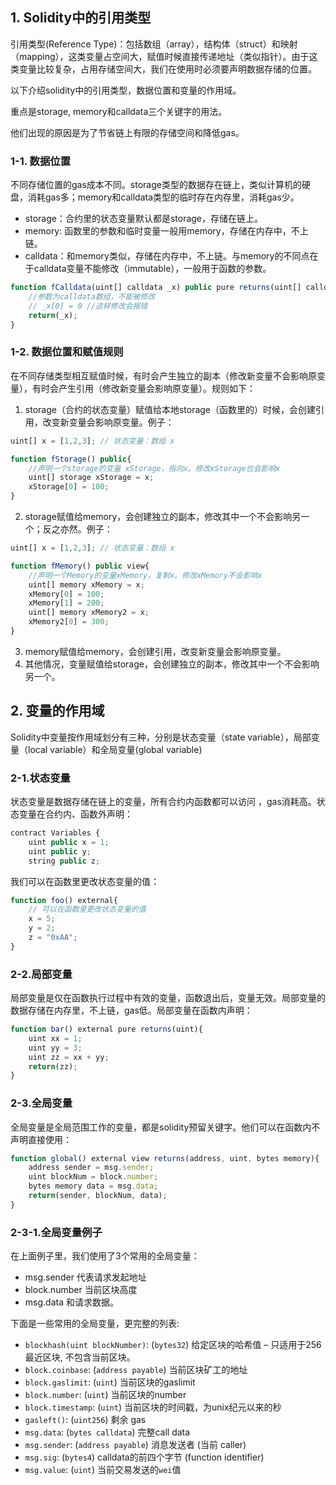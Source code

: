 ## 1. Solidity中的引用类型
引用类型(Reference Type)：包括数组（array），结构体（struct）和映射（mapping），这类变量占空间大，赋值时候直接传递地址（类似指针）。由于这类变量比较复杂，占用存储空间大，我们在使用时必须要声明数据存储的位置。

以下介绍solidity中的引用类型，数据位置和变量的作用域。

重点是storage, memory和calldata三个关键字的用法。

他们出现的原因是为了节省链上有限的存储空间和降低gas。

### 1-1. 数据位置
不同存储位置的gas成本不同。storage类型的数据存在链上，类似计算机的硬盘，消耗gas多；memory和calldata类型的临时存在内存里，消耗gas少。
* storage：合约里的状态变量默认都是storage，存储在链上。
* memory: 函数里的参数和临时变量一般用memory，存储在内存中，不上链。
* calldata：和memory类似，存储在内存中，不上链。与memory的不同点在于calldata变量不能修改（immutable），一般用于函数的参数。
```js
function fCalldata(uint[] calldata _x) public pure returns(uint[] calldata){
    //参数为calldata数组，不能被修改
    // _x[0] = 0 //这样修改会报错
    return(_x);
}
```

### 1-2. 数据位置和赋值规则
在不同存储类型相互赋值时候，有时会产生独立的副本（修改新变量不会影响原变量），有时会产生引用（修改新变量会影响原变量）。规则如下：
1. storage（合约的状态变量）赋值给本地storage（函数里的）时候，会创建引用，改变新变量会影响原变量。例子：
```js
uint[] x = [1,2,3]; // 状态变量：数组 x

function fStorage() public{
    //声明一个storage的变量 xStorage，指向x。修改xStorage也会影响x
    uint[] storage xStorage = x;
    xStorage[0] = 100;
}
```

2. storage赋值给memory，会创建独立的副本，修改其中一个不会影响另一个；反之亦然。例子：
```js
uint[] x = [1,2,3]; // 状态变量：数组 x

function fMemory() public view{
    //声明一个Memory的变量xMemory，复制x。修改xMemory不会影响x
    uint[] memory xMemory = x;
    xMemory[0] = 100;
    xMemory[1] = 200;
    uint[] memory xMemory2 = x;
    xMemory2[0] = 300;
}
```
3. memory赋值给memory，会创建引用，改变新变量会影响原变量。
4. 其他情况，变量赋值给storage，会创建独立的副本，修改其中一个不会影响另一个。



## 2. 变量的作用域
Solidity中变量按作用域划分有三种，分别是状态变量（state variable），局部变量（local variable）和全局变量(global variable)

### 2-1.状态变量
状态变量是数据存储在链上的变量，所有合约内函数都可以访问 ，gas消耗高。状态变量在合约内、函数外声明：
```js
contract Variables {
    uint public x = 1;
    uint public y;
    string public z;
```

我们可以在函数里更改状态变量的值：
```js
function foo() external{
    // 可以在函数里更改状态变量的值
    x = 5;
    y = 2;
    z = "0xAA";
}
```

### 2-2.局部变量
局部变量是仅在函数执行过程中有效的变量，函数退出后，变量无效。局部变量的数据存储在内存里，不上链，gas低。局部变量在函数内声明：
```js
function bar() external pure returns(uint){
    uint xx = 1;
    uint yy = 3;
    uint zz = xx + yy;
    return(zz);
}
```

### 2-3.全局变量
全局变量是全局范围工作的变量，都是solidity预留关键字。他们可以在函数内不声明直接使用：
```js
function global() external view returns(address, uint, bytes memory){
    address sender = msg.sender;
    uint blockNum = block.number;
    bytes memory data = msg.data;
    return(sender, blockNum, data);
}
```


### 2-3-1.全局变量例子
[](./06-2-DataStorage.sol)

在上面例子里，我们使用了3个常用的全局变量：
* msg.sender 代表请求发起地址
* block.number 当前区块高度
* msg.data 和请求数据。

下面是一些常用的全局变量，更完整的列表:
- `blockhash(uint blockNumber)`: (`bytes32`) 给定区块的哈希值 – 只适用于256最近区块, 不包含当前区块。
- `block.coinbase`: (`address payable`) 当前区块矿工的地址
- `block.gaslimit`: (`uint`) 当前区块的gaslimit
- `block.number`: (`uint`) 当前区块的number
- `block.timestamp`: (`uint`) 当前区块的时间戳，为unix纪元以来的秒
- `gasleft()`: (`uint256`) 剩余 gas
- `msg.data`: (`bytes calldata`) 完整call data
- `msg.sender`: (`address payable`) 消息发送者 (当前 caller)
- `msg.sig`: (`bytes4`) calldata的前四个字节 (function identifier)
- `msg.value`: (`uint`) 当前交易发送的`wei`值